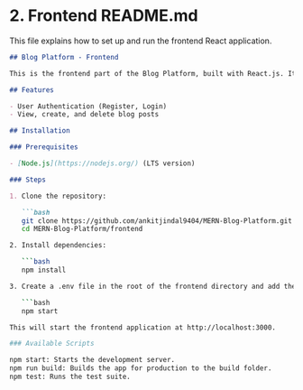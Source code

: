 # 2. **Frontend README.md**

This file explains how to set up and run the frontend React application.

```markdown
## Blog Platform - Frontend

This is the frontend part of the Blog Platform, built with React.js. It is responsible for the user interface, allowing users to register, log in, and manage blog posts.

## Features

- User Authentication (Register, Login)
- View, create, and delete blog posts

## Installation

### Prerequisites

- [Node.js](https://nodejs.org/) (LTS version)

### Steps

1. Clone the repository:

   ```bash
   git clone https://github.com/ankitjindal9404/MERN-Blog-Platform.git
   cd MERN-Blog-Platform/frontend

2. Install dependencies:

   ```bash
   npm install

3. Create a .env file in the root of the frontend directory and add the following:

   ```bash
   npm start

This will start the frontend application at http://localhost:3000.

### Available Scripts

npm start: Starts the development server.
npm run build: Builds the app for production to the build folder.
npm test: Runs the test suite.
